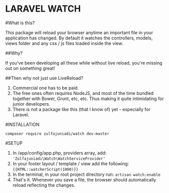 LARAVEL WATCH
=============

#What is this?

This package will reload your browser anytime an important file in your application has changed. By default it watches the controllers, models, views folder and any css / js files loaded inside the view.

##Why?

If you've been developing all these while without live reload, you're missing out on something great!

##Then why not just use LiveReload?

1. Commercial one has to be paid.
2. The free ones often requires NodeJS, and most of the time bundled together with Bower, Grunt, etc, etc. Thus making it quite intimidating for junior developers.
3. There is not a package like this (that I know of) yet - especially for Laravel.

#INSTALLATION

```
composer require zulfajuniadi/watch dev-master
```

#SETUP

1. In /app/config/app.php, providers array, add: ``'Zulfajuniadi\Watch\WatchServiceProvider'``
2. In your footer layout / template / view add the following: ```{{HTML::watcherScript(1000)}}```
3. In the terminal, in your root project directory run: `artisan watch:enable`
4. That's it. Whenever you save a file, the browser should automatically reload reflecting the changes.

